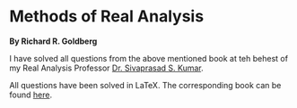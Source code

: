 # Methods of Real Analysis
__By Richard R. Goldberg__

I have solved all questions from the above mentioned book at teh behest of my Real Analysis
Professor [Dr. Sivaprasad S. Kumar](http://people.dtu.ac.in/faculty/view.php?uname=sskumar).

All questions have been solved in LaTeX. The corresponding book can be found 
[here](https://books.google.co.nz/books/about/Methods_of_Real_Analysis.html?id=QKTgAAAAMAAJ&redir_esc=y).